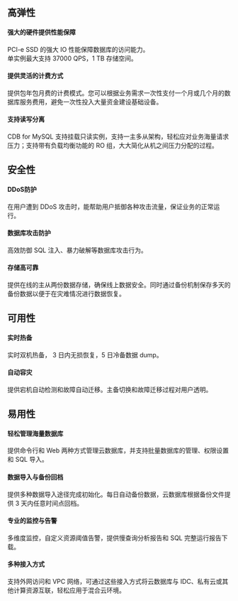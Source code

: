 ## 高弹性
#### 强大的硬件提供性能保障
PCI-e SSD 的强大 IO 性能保障数据库的访问能力。  
单实例最大支持 37000 QPS，1 TB 存储空间。

#### 提供灵活的计费方式
提供包年包月费的计费模式。您可以根据业务需求一次性支付一个月或几个月的数据库服务费用，避免一次性投入大量资金建设基础设备。

#### 支持读写分离
CDB for MySQL 支持挂载只读实例，支持一主多从架构，轻松应对业务海量请求压力；支持带有负载均衡功能的 RO 组，大大简化从机之间压力分配的过程。

## 安全性
#### DDoS防护
在用户遭到 DDoS 攻击时，能帮助用户抵御各种攻击流量，保证业务的正常运行。

#### 数据库攻击防护
高效防御 SQL 注入、暴力破解等数据库攻击行为。

#### 存储高可靠
提供在线的主从两份数据存储，确保线上数据安全。同时通过备份机制保存多天的备份数据以便于在灾难情况进行数据恢复。

## 可用性
#### 实时热备
实时双机热备， 3 日内无损恢复，5 日冷备数据 dump。

#### 自动容灾
提供宕机自动检测和故障自动迁移。主备切换和故障迁移过程对用户透明。

## 易用性
#### 轻松管理海量数据库
提供命令行和 Web 两种方式管理云数据库，并支持批量数据库的管理、权限设置和 SQL 导入。

#### 数据导入与备份回档
提供多种数据导入途径完成初始化。每日自动备份数据，云数据库根据备份文件提供 3 天内任意时间点回档。

#### 专业的监控与告警
多维度监控，自定义资源阈值告警，提供慢查询分析报告和 SQL 完整运行报告下载。

#### 多种接入方式
支持外网访问和 VPC 网络，可通过这些接入方式将云数据库与 IDC、私有云或其他计算资源互联，轻松应用于混合云环境。
